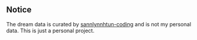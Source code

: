 ## Notice

The dream data is curated by [sannlynnhtun-coding](https://github.com/sannlynnhtun-coding/Dream-Dictionary) and is not my personal data. This is just a personal project. 